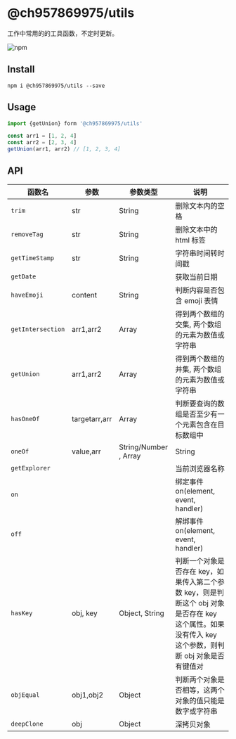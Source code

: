 # @ch957869975/utils

工作中常用的的工具函数，不定时更新。

![npm](https://img.shields.io/npm/v/@ch957869975/utils.svg)

## Install

`npm i @ch957869975/utils --save`

## Usage

```js
import {getUnion} form '@ch957869975/utils'

const arr1 = [1, 2, 4]
const arr2 = [2, 3, 4]
getUnion(arr1, arr2) // [1, 2, 3, 4]

```

## API

| 函数名            | 参数          | 参数类型              | 说明                                                                                                                                                 |
| ----------------- | ------------- | --------------------- | ---------------------------------------------------------------------------------------------------------------------------------------------------- |
| `trim`            | str           | String                | 删除文本内的空格                                                                                                                                     |
| `removeTag`       | str           | String                | 删除文本中的 html 标签                                                                                                                               |
| `getTimeStamp`    | str           | String                | 字符串时间转时间戳                                                                                                                                   |
| `getDate`         |               |                       | 获取当前日期                                                                                                                                         |
| `haveEmoji`       | content       | String                | 判断内容是否包含 emoji 表情                                                                                                                          |
| `getIntersection` | arr1,arr2     | Array                 | 得到两个数组的交集, 两个数组的元素为数值或字符串                                                                                                     |
| `getUnion`        | arr1,arr2     | Array                 | 得到两个数组的并集, 两个数组的元素为数值或字符串                                                                                                     |
| `hasOneOf`        | targetarr,arr | Array                 | 判断要查询的数组是否至少有一个元素包含在目标数组中                                                                                                   |
| `oneOf`           | value,arr     | String/Number , Array | String                                                                                                                                               | 判断要查询的值是否存于目标列表中 |
| `getExplorer`     |               |                       | 当前浏览器名称                                                                                                                                       |
| `on`              |               |                       | 绑定事件 on(element, event, handler)                                                                                                                 |
| `off`             |               |                       | 解绑事件 on(element, event, handler)                                                                                                                 |
| `hasKey`          | obj, key      | Object, String        | 判断一个对象是否存在 key，如果传入第二个参数 key，则是判断这个 obj 对象是否存在 key 这个属性。如果没有传入 key 这个参数，则判断 obj 对象是否有键值对 |
| `objEqual`        | obj1,obj2     | Object                | 判断两个对象是否相等，这两个对象的值只能是数字或字符串                                                                                               |
| `deepClone`       | obj           | Object                | 深拷贝对象                                                                                                                                           |
